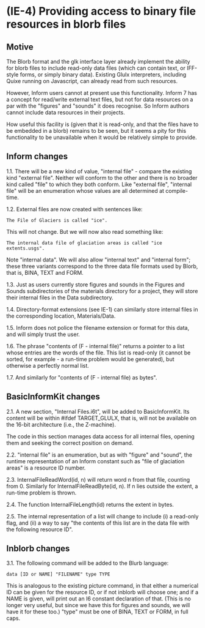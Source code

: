 # (IE-4) Providing access to binary file resources in blorb files

## Motive

The Blorb format and the glk interface layer already implement the ability for
blorb files to include read-only data files (which can contain text, or
IFF-style forms, or simply binary data). Existing Glulx interpreters, including
Quixe running on Javascript, can already read from such resources.

However, Inform users cannot at present use this functionality. Inform 7 has
a concept for read/write external text files, but not for data resources on a
par with the "figures" and "sounds" it does recognise. So Inform authors cannot
include data resources in their projects.

How useful this facility is (given that it is read-only, and that the files
have to be embedded in a blorb) remains to be seen, but it seems a pity for this
functionality to be unavailable when it would be relatively simple to provide.

## Inform changes

1.1. There will be a new kind of value, "internal file" - compare the existing kind
"external file". Neither will conform to the other and there is no broader kind
called "file" to which they both conform. Like "external file", "internal file"
will be an enumeration whose values are all determined at compile-time.

1.2. External files are now created with sentences like:

	The File of Glaciers is called "ice".

This will not change. But we will now also read something like:

	The internal data file of glaciation areas is called "ice extents.usgs".

Note "internal data". We will also allow "internal text" and "internal form";
these three variants correspond to the three data file formats used by Blorb,
that is, BINA, TEXT and FORM.

1.3. Just as users currently store figures and sounds in the Figures and Sounds
subdirectories of the materials directory for a project, they will store their
internal files in the Data subdirectory.

1.4. Directory-format extensions (see IE-1) can similarly store internal files
in the corresponding location, Materials/Data.

1.5. Inform does not police the filename extension or format for this data, and
will simply trust the user.

1.6. The phrase "contents of (F - internal file)" returns a pointer to a list
whose entries are the words of the file. This list is read-only (it cannot be
sorted, for example - a run-time problem would be generated), but otherwise
a perfectly normal list.

1.7. And similarly for "contents of (F - internal file) as bytes".

## BasicInformKit changes

2.1. A new section, "Internal Files.i6t", will be added to BasicInformKit.
Its content will be within #ifdef TARGET_GLULX, that is, will not be available
on the 16-bit architecture (i.e., the Z-machine).

The code in this section manages data access for all internal files, opening
them and seeking the correct position on demand.

2.2. "internal file" is an enumeration, but as with "figure" and "sound", the
runtime representation of an Inform constant such as "file of glaciation areas"
is a resource ID number.

2.3. InternalFileReadWord(id, n) will return word n from that file, counting
from 0. Similarly for InternalFileReadByte(id, n). If n lies outside the extent,
a run-time problem is thrown.

2.4. The function InternalFileLength(id) returns the extent in bytes.

2.5. The internal representation of a list will change to include (i) a read-only
flag, and (ii) a way to say "the contents of this list are in the data file
with the following resource ID".

## Inblorb changes

3.1. The following command will be added to the Blurb language:

	data [ID or NAME] "FILENAME" type TYPE

This is analogous to the existing picture command, in that either a numerical
ID can be given for the resource ID, or if not inblorb will choose one; and
if a NAME is given, will print out an I6 constant declaration of that. (This
is no longer very useful, but since we have this for figures and sounds, we
will have it for these too.) "type" must be one of BINA, TEXT or FORM, in
full caps.
